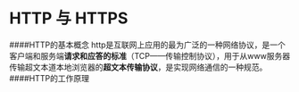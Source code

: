 HTTP 与 HTTPS
========
####HTTP的基本概念
http是互联网上应用的最为广泛的一种网络协议，是一个客户端和服务端**请求和应答的标准**（TCP——传输控制协议），用于从www服务器传输超文本道本地浏览器的**超文本传输协议**，是实现网络通信的一种规范。 
####HTTP的工作原理
